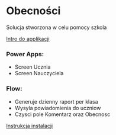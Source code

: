 # Obecności
Solucja stworzona w celu pomocy szkola

[Intro do applikacji](https://youtu.be/xsnJdSmDLgg)

### Power Apps:
- Screen Ucznia
- Screen Nauczyciela

### Flow:
- Generuje dzienny raport per klasa
- Wysyla powiadomienia do uczniow
- Czysci pole Komentarz oraz Obecnosc

[Instrukcja instalacji](https://youtu.be/F6tS4PzYGmM)


